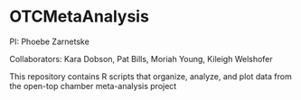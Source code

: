 # OTCMetaAnalysis
PI: Phoebe Zarnetske

Collaborators: Kara Dobson, Pat Bills, Moriah Young, Kileigh Welshofer

This repository contains R scripts that organize, analyze, and plot data from the open-top chamber meta-analysis project
